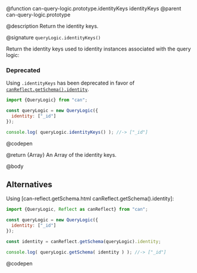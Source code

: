 @function can-query-logic.prototype.identityKeys identityKeys
@parent can-query-logic.prototype


@description Return the identity keys.

@signature `queryLogic.identityKeys()`

  Return the identity keys used to identity instances associated with the query logic:

  <section class="warnings">
  <div class="deprecated warning">
  <h3>Deprecated</h3>
  <div class="signature-wrapper">
  <p>Using <code>.identityKeys</code> has been deprecated in favor of <code><a href="can-reflect.getSchema.html" title="Returns the schema for a type or value.">canReflect.getSchema().identity</a></code>.
  </div>
  </div>
  </section>

  ```js
  import {QueryLogic} from "can";

  const queryLogic = new QueryLogic({
    identity: ["_id"]
  });

  console.log( queryLogic.identityKeys() ); //-> ["_id"]
  ```
  @codepen

  @return {Array<String>} An Array of the identity keys.

@body

## Alternatives

Using [can-reflect.getSchema.html canReflect.getSchema().identity]:

```js
import {QueryLogic, Reflect as canReflect} from "can";

const queryLogic = new QueryLogic({
  identity: ["_id"]
});

const identity = canReflect.getSchema(queryLogic).identity;

console.log( queryLogic.getSchema( identity ) ); //-> ["_id"]
```
@codepen